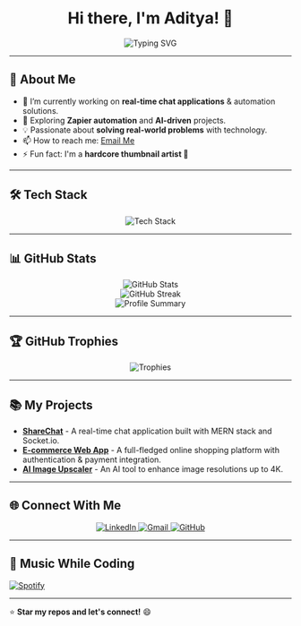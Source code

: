 <h1 align="center">Hi there, I'm Aditya! 👋</h1>

<p align="center">
  <img src="https://readme-typing-svg.demolab.com?font=Fira+Code&size=22&pause=1000&color=F75C7E&center=true&vCenter=true&width=435&lines=Full+Stack+Developer;Automation+Enthusiast;AI+Explorer;Thumbnail+Artist" alt="Typing SVG" />
</p>

---

## 🚀 About Me

- 🔭 I’m currently working on **real-time chat applications** & automation solutions.
- 🌱 Exploring **Zapier automation** and **AI-driven** projects.
- 💡 Passionate about **solving real-world problems** with technology.
- 📫 How to reach me: [Email Me](mailto:adityabansal3403@gmail.com)
- ⚡ Fun fact: I'm a **hardcore thumbnail artist 🎨**

---

## 🛠️ Tech Stack

<div align="center">
  <img src="https://skillicons.dev/icons?i=js,react,nextjs,nodejs,express,mongodb,redux,python,git,github,docker,kubernetes,jenkins" alt="Tech Stack" />
</div>

---

## 📊 GitHub Stats

<div align="center">
  <img src="https://github-readme-stats.vercel.app/api?username=Aditya3403&show_icons=true&theme=radical&count_private=true" alt="GitHub Stats" />
  <br/>
  <img src="https://github-readme-streak-stats.herokuapp.com/?user=Aditya3403&theme=radical" alt="GitHub Streak" />
  <br/>
  <img src="https://github-profile-summary-cards.vercel.app/api/cards/profile-details?username=Aditya343&theme=radical" alt="Profile Summary" />
</div>

---

## 🏆 GitHub Trophies

<div align="center">
  <img src="https://github-profile-trophy.vercel.app/?username=Aditya3403&theme=radical&margin-w=10" alt="Trophies" />
</div>

---

## 📚 My Projects

- **[ShareChat](https://github.com/Aditya3403/sharechat)** - A real-time chat application built with MERN stack and Socket.io.
- **[E-commerce Web App](https://github.com/Aditya3403/ecommerce)** - A full-fledged online shopping platform with authentication & payment integration.
- **[AI Image Upscaler](https://github.com/Aditya3403/ai-upscaler)** - An AI tool to enhance image resolutions up to 4K.

---

## 🌐 Connect With Me

<p align="center">
  <a href="https://www.linkedin.com/in/financefreakaditya" target="_blank">
    <img src="https://img.shields.io/badge/LinkedIn-blue?style=for-the-badge&logo=linkedin" alt="LinkedIn" />
  </a>
  <a href="mailto:adityabansal3403@gmail.com" target="_blank">
    <img src="https://img.shields.io/badge/Gmail-red?style=for-the-badge&logo=gmail" alt="Gmail" />
  </a>
  <a href="https://github.com/Aditya3403" target="_blank">
    <img src="https://img.shields.io/badge/GitHub-black?style=for-the-badge&logo=github" alt="GitHub" />
  </a>
</p>

---

## 🎵 Music While Coding

[![Spotify](https://novatorem-username.vercel.app/api/spotify)](https://open.spotify.com/user/your_spotify_id)

---

⭐ **Star my repos and let's connect!** 😄

